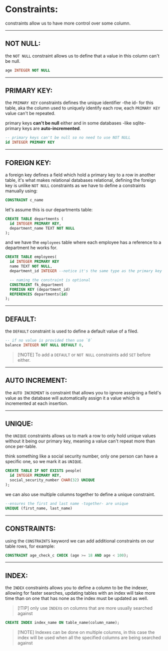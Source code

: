 <!-- @format -->

# Constraints:

constraints allow us to have more control over some column.

---

## NOT NULL:

the `NOT NULL` constraint allows us to define that a value in this column can't be null.

```sql
age INTEGER NOT NULL
```

---

## PRIMARY KEY:

the `PRIMARY KEY` constraints defines the unique identifier -the id- for this table, aka the column used to uniquely identify each row, each `PRIMARY KEY` value can't be repeated.

primary keys **can't be null** either and in some databases -like sqlite- primary keys are **auto-incremented**.

```sql
-- primary keys can't be null so no need to use NOT NULL
id INTEGER PRIMARY KEY
```

---

## FOREIGN KEY:

a foreign key defines a field which hold a primary key to a row in another table, it's what makes relational databases relational, defining the foreign key is unlike `NOT NULL` constraints as we have to define a constraints manually using:

```sql
CONSTRAINT c_name
```

let's assume this is our departments table:

```sql
CREATE TABLE departments (
  id INTEGER PRIMARY KEY,
  department_name TEXT NOT NULL
);
```

and we have the `employees` table where each employee has a reference to a department he works for.

```sql
CREATE TABLE employees(
  id INTEGER PRIMARY KEY
  name TEXT NOT NULL,
  department_id INTEGER --notice it's the same type as the primary key of `departments`

  -- naming the constraint is optional
  CONSTRAINT fk_department
  FOREIGN KEY (department_id)
  REFERENCES departments(id)
);
```

---

## DEFAULT:

the `DEFAULT` constraint is used to define a default value of a filed.

```sql
-- if no value is provided then use `0`
balance INTEGER NOT NULL DEFAULT 0,
```

> [!NOTE] To add a `DEFAULT` or `NOT NULL` constraints add `SET` before either.

---

## AUTO INCREMENT:

the `AUTO INCREMENT` is constraint that allows you to ignore assigning a field's value as the database will automatically assign it a value which is incremented at each insertion.

---

## UNIQUE:

the `UNIQUE` constraints allows us to mark a row to only hold unique values without it being our primary key, meaning a value can't repeat more than once per-table.

think something like a social security number, only one person can have a specific one, so we mark it as `UNIQUE`.

```sql
CREATE TABLE IF NOT EXISTS people(
  id INTEGER PRIMARY KEY,
  social_security_number CHAR(32) UNIQUE
);
```

we can also use multiple columns together to define a unique constraint.

```sql
--ensures the first and last name -together- are unique
UNIQUE (first_name, last_name)
```

---

## CONSTRAINTS:

using the `CONSTRAINTS` keyword we can add additional constraints on our table rows, for example:

```sql
CONSTRAINT age_check_c CHECK (age >= 18 AND age < 100);
```

---

## INDEX:

the `INDEX` constraints allows you to define a column to be the indexer, allowing for faster searches, updating tables with an index will take more time than on one that has none as the index must be updated as well.

> [!TIP] only use `INDEX`s on columns that are more usually searched against

```sql
CREATE INDEX index_name ON table_name(column_name);
```

> [!NOTE] Indexes can be done on multiple columns, in this case the index will be used when all the specified columns are being searched against
